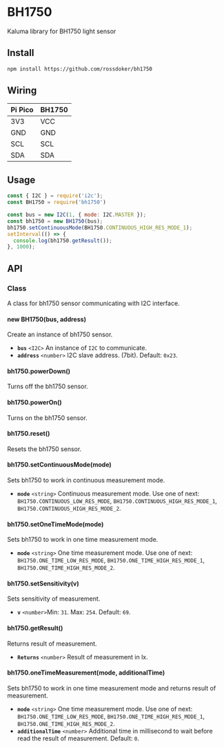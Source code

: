 # BH1750
Kaluma library for BH1750 light sensor

## Install
```bash
npm install https://github.com/rossdoker/bh1750
```

## Wiring
| Pi Pico | BH1750 |
| ------ | ------ |
| 3V3 | VCC |
| GND | GND |
| SCL | SCL |
| SDA | SDA |

## Usage
```js
const { I2C } = require('i2c');
const BH1750 = require('bh1750')

const bus = new I2C(1, { mode: I2C.MASTER });
const bh1750 = new BH1750(bus);
bh1750.setContinuousMode(BH1750.CONTINUOUS_HIGH_RES_MODE_1);
setInterval(() => {
  console.log(bh1750.getResult());
}, 1000);
```

## API
### Class
A class for bh1750 sensor communicating with I2C interface.

#### new BH1750(bus, address)
Create an instance of bh1750 sensor.
- **`bus`** `<I2C>` An instance of `I2C` to communicate.
- **`address`** `<number>` I2C slave address. (7bit). Default: `0x23`.

#### bh1750.powerDown()
Turns off the bh1750 sensor.

#### bh1750.powerOn()
Turns on the bh1750 sensor.

#### bh1750.reset()
Resets the bh1750 sensor.

#### bh1750.setContinuousMode(mode)
Sets bh1750 to work in continuous measurement mode.
- **`mode`** `<string>` Continuous measurement mode. Use one of next: `BH1750.CONTINUOUS_LOW_RES_MODE`, `BH1750.CONTINUOUS_HIGH_RES_MODE_1`, `BH1750.CONTINUOUS_HIGH_RES_MODE_2`.

#### bh1750.setOneTimeMode(mode)
Sets bh1750 to work in one time measurement mode.
- **`mode`** `<string>` One time measurement mode. Use one of next: `BH1750.ONE_TIME_LOW_RES_MODE`, `BH1750.ONE_TIME_HIGH_RES_MODE_1`, `BH1750.ONE_TIME_HIGH_RES_MODE_2`.

#### bh1750.setSensitivity(v)
Sets sensitivity of measurement.
- **`v`** `<number>`Min: `31`. Max: `254`. Default: `69`.

#### bh1750.getResult()
Returns result of measurement.
- **`Returns`** `<number>` Result of measurement in lx.

#### bh1750.oneTimeMeasurement(mode, additionalTime)
Sets bh1750 to work in one time measurement mode and returns result of measurement.
- **`mode`** `<string>` One time measurement mode. Use one of next: `BH1750.ONE_TIME_LOW_RES_MODE`, `BH1750.ONE_TIME_HIGH_RES_MODE_1`, `BH1750.ONE_TIME_HIGH_RES_MODE_2`.
- **`additionalTime`** `<number>` Additional time in millisecond to wait before read the  result of measurement. Default: `0`.
